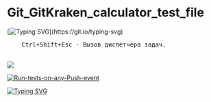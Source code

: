 # Git_GitKraken_calculator_test_file

[![Typing SVG](https://readme-typing-svg.herokuapp.com?color=%2336BCF7&lines=Status+of+Last+Deployment:)](https://git.io/typing-svg)

<pre>
    <kbd>Ctrl</kbd>+<kbd>Shift</kbd>+<kbd>Esc</kbd> - Вызов диспетчера задач.
</pre> 

<br>
<img src="https://github.com/21092004Goda/Git_GitKraken_calculator_test_file/actions/workflows/tree.yml/badge.svg?branch-master"><br>

[![Run-tests-on-any-Push-event](https://github.com/21092004Goda/Git_GitKraken_calculator_test_file/actions/workflows/tree.yml/badge.svg)](https://github.com/21092004Goda/Git_GitKraken_calculator_test_file/actions/workflows/tree.yml)

[![Typing SVG](https://readme-typing-svg.herokuapp.com?color=%2332BCF7&lines=001010010100011101110010001000110001000010010010001000010101100010110110110101000011101111110011101110101111010111111011101011101100110101100101010101001010111010111010101011010101010100101010101010101111010101000111010110101010101100110101010101001011010110101000011101101111110001000010000010111010100)](https://git.io/typing-svg)
